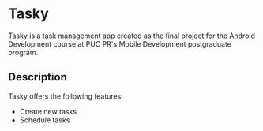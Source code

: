 # Tasky

Tasky is a task management app created as the final project for the Android Development course at PUC PR's Mobile Development postgraduate program. 

## Description

Tasky offers the following features:
* Create new tasks
* Schedule tasks